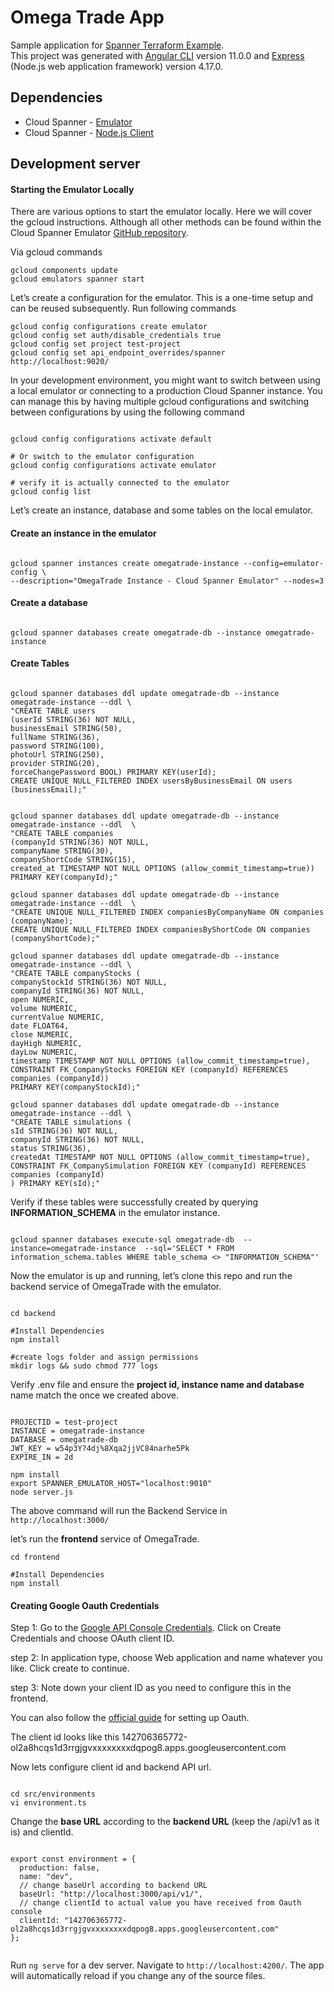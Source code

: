 # Omega Trade App

Sample application for [Spanner Terraform Example](https://github.com/cloudspannerecosystem/spanner-terraform-example).  
This project was generated with [Angular CLI](https://github.com/angular/angular-cli) version 11.0.0 and [Express](https://github.com/expressjs/express/blob/master/Readme.md) (Node.js web application framework) version 4.17.0.

## Dependencies
* Cloud Spanner - [Emulator](https://cloud.google.com/spanner/docs/emulator)
* Cloud Spanner - [Node.js Client](https://www.npmjs.com/package/@google-cloud/spanner)

## Development server

#### Starting the Emulator Locally 

There are various options to start the emulator locally. Here we will cover the gcloud instructions. Although all other methods can be found within the Cloud Spanner Emulator [GitHub repository](https://github.com/GoogleCloudPlatform/cloud-spanner-emulator/blob/master/README.md#quickstart). 

Via gcloud commands

```
gcloud components update 
gcloud emulators spanner start 
```

Let’s create a configuration for the emulator. This is a one-time setup and can be reused subsequently. Run following commands

```
gcloud config configurations create emulator
gcloud config set auth/disable_credentials true
gcloud config set project test-project
gcloud config set api_endpoint_overrides/spanner http://localhost:9020/
```

In your development environment, you might want to switch between using a local emulator or connecting to a production Cloud Spanner instance. You can manage this by having multiple gcloud configurations and switching between configurations by using the following command


```

gcloud config configurations activate default

# Or switch to the emulator configuration
gcloud config configurations activate emulator

# verify it is actually connected to the emulator
gcloud config list

```

Let’s create an instance, database and some tables on the local emulator. 

#### Create an instance in the emulator 

```

gcloud spanner instances create omegatrade-instance --config=emulator-config \
--description="OmegaTrade Instance - Cloud Spanner Emulator" --nodes=3

```

#### Create a database

```

gcloud spanner databases create omegatrade-db --instance omegatrade-instance

```

#### Create Tables 

```

gcloud spanner databases ddl update omegatrade-db --instance omegatrade-instance --ddl \
"CREATE TABLE users 
(userId STRING(36) NOT NULL,
businessEmail STRING(50),
fullName STRING(36),
password STRING(100),
photoUrl STRING(250),
provider STRING(20),
forceChangePassword BOOL) PRIMARY KEY(userId);
CREATE UNIQUE NULL_FILTERED INDEX usersByBusinessEmail ON users (businessEmail);"


gcloud spanner databases ddl update omegatrade-db --instance omegatrade-instance --ddl  \
"CREATE TABLE companies 
(companyId STRING(36) NOT NULL,
companyName STRING(30),
companyShortCode STRING(15),
created_at TIMESTAMP NOT NULL OPTIONS (allow_commit_timestamp=true)) PRIMARY KEY(companyId);"

gcloud spanner databases ddl update omegatrade-db --instance omegatrade-instance --ddl  \
"CREATE UNIQUE NULL_FILTERED INDEX companiesByCompanyName ON companies (companyName);
CREATE UNIQUE NULL_FILTERED INDEX companiesByShortCode ON companies (companyShortCode);"

gcloud spanner databases ddl update omegatrade-db --instance omegatrade-instance --ddl \
"CREATE TABLE companyStocks (
companyStockId STRING(36) NOT NULL,
companyId STRING(36) NOT NULL,
open NUMERIC,
volume NUMERIC,
currentValue NUMERIC,
date FLOAT64,
close NUMERIC,
dayHigh NUMERIC,
dayLow NUMERIC,
timestamp TIMESTAMP NOT NULL OPTIONS (allow_commit_timestamp=true),
CONSTRAINT FK_CompanyStocks FOREIGN KEY (companyId) REFERENCES companies (companyId)) 
PRIMARY KEY(companyStockId);"

gcloud spanner databases ddl update omegatrade-db --instance omegatrade-instance --ddl \
"CREATE TABLE simulations (
sId STRING(36) NOT NULL,
companyId STRING(36) NOT NULL,
status STRING(36),
createdAt TIMESTAMP NOT NULL OPTIONS (allow_commit_timestamp=true),
CONSTRAINT FK_CompanySimulation FOREIGN KEY (companyId) REFERENCES companies (companyId)
) PRIMARY KEY(sId);"

```

Verify if these tables were successfully created by querying **INFORMATION_SCHEMA** in the emulator instance.

```

gcloud spanner databases execute-sql omegatrade-db  --instance=omegatrade-instance  --sql='SELECT * FROM information_schema.tables WHERE table_schema <> "INFORMATION_SCHEMA"'

```

Now the emulator is up and running, let’s clone this repo and run the backend service of OmegaTrade with the emulator. 

```

cd backend

#Install Dependencies
npm install 

#create logs folder and assign permissions
mkdir logs && sudo chmod 777 logs  

```

Verify .env file and ensure the **project id, instance name and database** name match the once we created above. 

```

PROJECTID = test-project
INSTANCE = omegatrade-instance
DATABASE = omegatrade-db
JWT_KEY = w54p3Y?4dj%8Xqa2jjVC84narhe5Pk
EXPIRE_IN = 2d

```

```
npm install
export SPANNER_EMULATOR_HOST="localhost:9010"
node server.js
```

The above command will run the Backend Service in `http://localhost:3000/`

let’s run the **frontend** service of OmegaTrade.

```
cd frontend

#Install Dependencies
npm install 

```

#### Creating Google Oauth Credentials

Step 1: Go to the [Google API Console Credentials](https://console.developers.google.com/apis/credentials). Click on Create Credentials and choose OAuth client ID. 

step 2: In application type, choose Web application and name whatever you like. Click create to continue.   

step 3: Note down your client ID as you need to configure this in the frontend. 

You can also follow the [official guide](https://support.google.com/cloud/answer/6158849?hl=en#zippy=) for setting up Oauth.

The client id looks like this 142706365772-ol2a8hcqs1d3rrgjgvxxxxxxxxdqpog8.apps.googleusercontent.com

Now lets configure client id and backend API url.

```

cd src/environments
vi environment.ts

```

Change the **base URL** according to the **backend URL** (keep the /api/v1 as it is) and clientId.

```

export const environment = {
  production: false,
  name: "dev",
  // change baseUrl according to backend URL
  baseUrl: "http://localhost:3000/api/v1/", 
  // change clientId to actual value you have received from Oauth console
  clientId: "142706365772-ol2a8hcqs1d3rrgjgvxxxxxxxxdqpog8.apps.googleusercontent.com"
};


```

Run `ng serve` for a dev server. Navigate to `http://localhost:4200/`. The app will automatically reload if you change any of the source files.
